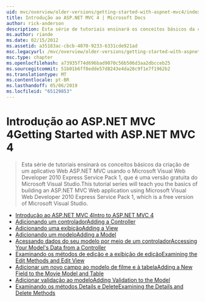 ```yaml
---
uid: mvc/overview/older-versions/getting-started-with-aspnet-mvc4/index
title: Introdução ao ASP.NET MVC 4 | Microsoft Docs
author: rick-anderson
description: Esta série de tutoriais ensinará os conceitos básicos da criação de um aplicativo Web ASP.NET MVC usando o Microsoft Visual Web Developer 2010 Express Service Pack 1, w...
ms.author: riande
ms.date: 02/15/2012
ms.assetid: a35183ac-cbcb-4070-9233-6331cde921ad
msc.legacyurl: /mvc/overview/older-versions/getting-started-with-aspnet-mvc4
msc.type: chapter
ms.openlocfilehash: a73935f74d696bad9070c56b506d3aa2dbcceb25
ms.sourcegitcommit: 51b01b6ff8edde57d8243e4da28c9f1e7f1962b2
ms.translationtype: MT
ms.contentlocale: pt-BR
ms.lasthandoff: 05/06/2019
ms.locfileid: "65129853"
---
```

# <a name="getting-started-with-aspnet-mvc-4"></a><span data-ttu-id="7b869-103">Introdução ao ASP.NET MVC 4</span><span class="sxs-lookup"><span data-stu-id="7b869-103">Getting Started with ASP.NET MVC 4</span></span>

> <span data-ttu-id="7b869-104">Esta série de tutoriais ensinará os conceitos básicos da criação de um aplicativo Web ASP.NET MVC usando o Microsoft Visual Web Developer 2010 Express Service Pack 1, que é uma versão gratuita do Microsoft Visual Studio.</span><span class="sxs-lookup"><span data-stu-id="7b869-104">This tutorial series will teach you the basics of building an ASP.NET MVC Web application using Microsoft Visual Web Developer 2010 Express Service Pack 1, which is a free version of Microsoft Visual Studio.</span></span>

- [<span data-ttu-id="7b869-105">Introdução ao ASP.NET MVC 4</span><span class="sxs-lookup"><span data-stu-id="7b869-105">Intro to ASP.NET MVC 4</span></span>](intro-to-aspnet-mvc-4.md)
- [<span data-ttu-id="7b869-106">Adicionando um controlador</span><span class="sxs-lookup"><span data-stu-id="7b869-106">Adding a Controller</span></span>](adding-a-controller.md)
- [<span data-ttu-id="7b869-107">Adicionando uma exibição</span><span class="sxs-lookup"><span data-stu-id="7b869-107">Adding a View</span></span>](adding-a-view.md)
- [<span data-ttu-id="7b869-108">Adicionando um modelo</span><span class="sxs-lookup"><span data-stu-id="7b869-108">Adding a Model</span></span>](adding-a-model.md)
- [<span data-ttu-id="7b869-109">Acessando dados do seu modelo por meio de um controlador</span><span class="sxs-lookup"><span data-stu-id="7b869-109">Accessing Your Model's Data from a Controller</span></span>](accessing-your-models-data-from-a-controller.md)
- [<span data-ttu-id="7b869-110">Examinando os métodos de edição e a exibição de edição</span><span class="sxs-lookup"><span data-stu-id="7b869-110">Examining the Edit Methods and Edit View</span></span>](examining-the-edit-methods-and-edit-view.md)
- [<span data-ttu-id="7b869-111">Adicionar um novo campo ao modelo de filme e à tabela</span><span class="sxs-lookup"><span data-stu-id="7b869-111">Adding a New Field to the Movie Model and Table</span></span>](adding-a-new-field-to-the-movie-model-and-table.md)
- [<span data-ttu-id="7b869-112">Adicionar validação ao modelo</span><span class="sxs-lookup"><span data-stu-id="7b869-112">Adding Validation to the Model</span></span>](adding-validation-to-the-model.md)
- [<span data-ttu-id="7b869-113">Examinando os métodos Details e Delete</span><span class="sxs-lookup"><span data-stu-id="7b869-113">Examining the Details and Delete Methods</span></span>](examining-the-details-and-delete-methods.md)
